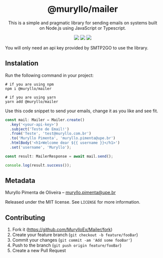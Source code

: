 <h1 align="center">@muryllo/mailer</h1>
<p align="center">This is a simple and pragmatic library for sending emails on systems built on Node.js using JavaScript or Typescript.</p>

<p align="center">
  <img src="https://badgen.net/badge/license/MIT/green"/>
  <img src="https://badgen.net/badge/service/SMTP2GO/blue?icon=label">
  <img src="https://badgen.net/badge/author/Muryllo/yellow?icon=label"/>
</p>

You will only need an api key provided by SMTP2GO to use the library.

## Instalation

Run the following command in your project:

```
# if you are using npm
npm i @muryllo/mailer
```

```
# if you are using yarn
yarn add @muryllo/mailer
```

Use this code snippet to send your emails, change it as you like and see fit.

```typescript
const mail: Mailer = Mailer.create()
  .key('<your-api-key>')
  .subject('Teste de Email!')
  .from('Teste', 'test@muryllo.com.br')
  .to('Muryllo Pimenta', 'muryllo.pimenta@upe.br')
  .htmlBody('<h1>Welcome dear ${{ username }}</h1>')
  .set('username', 'Muryllo');

const result: MailerResponse = await mail.send();

console.log(result.success());
```

## Metadata

Muryllo Pimenta de Oliveira – muryllo.pimenta@upe.br

Released under the MIT license. See ``LICENSE`` for more information.

## Contributing

1. Fork it (<https://github.com/MurylloEx/Mailer/fork>)
2. Create your feature branch (`git checkout -b feature/fooBar`)
3. Commit your changes (`git commit -am 'Add some fooBar'`)
4. Push to the branch (`git push origin feature/fooBar`)
5. Create a new Pull Request

